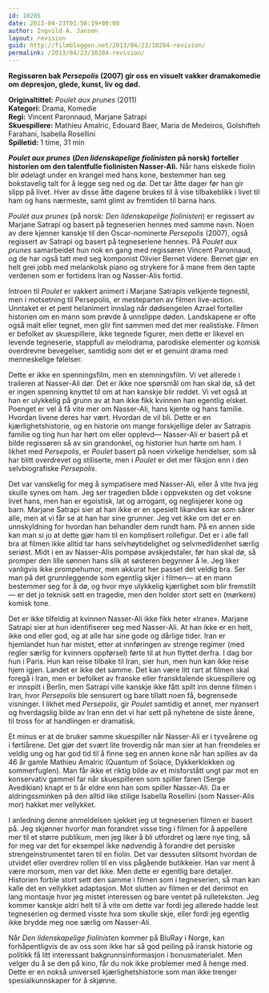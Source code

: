 ```yaml
---
id: 10285
date: 2013-04-23T01:50:19+00:00
author: Ingvild A. Jansen
layout: revision
guid: http://filmbloggen.net/2013/04/23/10284-revision/
permalink: /2013/04/23/10284-revision/
---
```

**Regissøren bak _Persepolis_ (2007) gir oss en visuelt vakker dramakomedie om depresjon, glede, kunst, liv og død.<!--more-->**

**Originaltittel:** _Poulet aux prunes_ (2011)  
**Kategori:** Drama, Komedie  
**Regi:** Vincent Paronnaud, Marjane Satrapi  
**Skuespillere:** Mathieu Amalric, Edouard Baer, Maria de Medeiros, Golshifteh Farahani, Isabella Rosellini  
**Spilletid:** 1 time, 31 min

**_Poulet aux prunes_** **(_Den lidenskapelige fiolinisten_ på norsk) forteller historien om den talentfulle fiolinisten Nasser-Ali.** Når hans elskede fiolin blir ødelagt under en krangel med hans kone, bestemmer han seg bokstavelig talt for å legge seg ned og dø. Det tar åtte dager før han gir slipp på livet. Hver av disse åtte dagene brukes til å vise tilbakeblikk i livet til ham og hans nærmeste, samt glimt av fremtiden til barna hans.

_Poulet aux prunes_ (på norsk: _Den lidenskapelige fiolinisten_) er regissert av Marjane Satrapi og basert på tegneserien hennes med samme navn. Noen av dere kjenner kanskje til den Oscar-nominerte _Persepolis_ (2007), også regissert av Satrapi og basert på tegneseriene hennes. På _Poulet aux prunes_ samarbeidet hun nok en gang med regissøren Vincent Paronnaud, og de har også tatt med seg komponist Olivier Bernet videre. Bernet gjør en helt grei jobb med melankolsk piano og strykere for å mane frem den tapte verdenen som er fortidens Iran og Nasser-Alis fortid.

Introen til _Poulet_ er vakkert animert i Marjane Satrapis velkjente tegnestil, men i motsetning til Persepolis, er mesteparten av filmen live-action. Unntaket er et pent helanimert innslag når dødsengelen Azrael forteller historien om en mann som prøvde å unnslippe døden. Landskapene er ofte også malt eller tegnet, men glir fint sammen med det mer realistiske. Filmen er befolket av skuespillere, ikke tegnede figurer, men dette er likevel en levende tegneserie, stappfull av melodrama, parodiske elementer og komisk overdrevne bevegelser, samtidig som det er et genuint drama med menneskelige følelser.

Dette er ikke en spenningsfilm, men en stemningsfilm. Vi vet allerede i traileren at Nasser-Ali dør. Det er ikke noe spørsmål om han skal dø, så det er ingen spenning knyttet til om at han kanskje blir reddet. Vi vet også at han er ulykkelig på grunn av at han ikke fikk kvinnen han egentlig elsket. Poenget er vel å få vite mer om Nasser-Ali, hans kjente og hans familie. Hvordan livene deres har vært. Hvordan de vil bli. Dette er en kjærlighetshistorie, og en historie om mange forskjellige deler av Satrapis familie og ting hun har hørt om eller opplevd— Nasser-Ali er basert på et bilde regissøren så av sin grandonkel, og historier hun hørte om ham. I likhet med _Persepolis_, er _Poulet_ basert på noen virkelige hendelser, som så har blitt overdrevet og stiliserte, men i _Poulet_ er det mer fiksjon enn i den selvbiografiske _Persepolis_.

Det var vanskelig for meg å sympatisere med Nasser-Ali, eller å vite hva jeg skulle synes om ham. Jeg ser tragedien både i oppveksten og det voksne livet hans, men han er egoistisk, lat og arrogant, og neglisjerer kone og barn. Marjane Satrapi sier at han ikke er en spesielt likandes kar som sårer alle, men at vi får se at han har sine grunner. Jeg vet ikke om det er en unnskyldning for hvordan han behandler dem rundt ham. På en annen side kan man si jo at dette gjør ham til en komplisert rollefigur. Det er i alle fall bra at filmen ikke alltid tar hans selvhøytidelighet og selvmedlidenhet særlig seriøst. Midt i en av Nasser-Alis pompøse avskjedstaler, før han skal dø, så promper den lille sønnen hans slik at søsteren begynner å le. Jeg liker vanligvis ikke prompehumor, men akkurat her passet det veldig bra. Ser man på det grunnleggende som egentlig skjer i filmen— at en mann bestemmer seg for å dø, og hvor mye ulykkelig kjærlighet som blir fremstilt— er det jo teknisk sett en tragedie, men den holder stort sett en (mørkere) komisk tone.

Det er ikke tilfeldig at kvinnen Nasser-Ali ikke fikk heter «Irane». Marjane Satrapi sier at hun identifiserer seg med Nasser-Ali. At han ikke er en helt, ikke ond eller god, og at alle har sine gode og dårlige tider. Iran er hjemlandet hun har mistet, etter at innføringen av strenge regimer (med regler særlig for kvinners oppførsel) førte til at hun flyttet derfra. I dag bor hun i Paris. Hun kan reise tilbake til Iran, sier hun, men hun kan ikke reise hjem igjen. Landet er ikke det samme. Det kan være litt rart at filmen skal foregå i Iran, men er befolket av franske eller fransktalende skuespillere og er innspilt i Berlin, men Satrapi ville kanskje ikke fått spilt inn denne filmen i Iran, hvor _Persepolis_ ble sensurert og bare tillatt noen få, begrensede visninger. I likhet med _Persepolis_, gir _Poulet_ samtidig et annet, mer nyansert og hverdagslig bilde av Iran enn det vi har sett på nyhetene de siste årene, til tross for at handlingen er dramatisk.

Et minus er at de bruker samme skuespiller når Nasser-Ali er i tyveårene og i førtiårene. Det gjør det svært lite troverdig når man sier at han fremdeles er veldig ung og har god tid til å finne seg en annen kone når han spilles av da 46 år gamle Mathieu Amalric (Quantum of Solace, Dykkerklokken og sommerfuglen). Man får ikke et riktig bilde av et misforstått ungt par mot en konservativ gammel far når skuespilleren som spiller faren (Serge Avedikian) knapt er ti år eldre enn han som spiller Nasser-Ali. Da er aldringssminken på den alltid like stilige Isabella Rosellini (som Nasser-Alis mor) hakket mer vellykket.

I anledning denne anmeldelsen sjekket jeg ut tegneserien filmen er basert på. Jeg skjønner hvorfor man forandret visse ting i filmen for å appellere mer til et større publikum, men jeg liker å bli utfordret og lære nye ting, så for meg var det for eksempel ikke nødvendig å forandre det persiske strengeinstrumentet taren til en fiolin. Det var dessuten slitsomt hvordan de utvidet eller overdrev rollen til en viss pågående butikkeier. Han var ment å være morsom, men var det ikke. Men dette er egentlig bare detaljer. Historien forble stort sett den samme i filmen som i tegneserien, så man kan kalle det en vellykket adaptasjon. Mot slutten av filmen er det derimot en lang montasje hvor jeg mistet interessen og bare ventet på rulleteksten. Jeg kommer kanskje aldri helt til å vite om dette var fordi jeg allerede hadde lest tegneserien og dermed visste hva som skulle skje, eller fordi jeg egentlig ikke brydde meg noe særlig om Nasser-Ali.

Når _Den lidenskapelige fiolinisten_ kommer på BluRay i Norge, kan forhåpentligvis de av oss som ikke har så god peiling på iransk historie og politikk få litt interessant bakgrunnsinformasjon i bonusmaterialet. Men velger du å se den på kino, får du nok ikke problemer med å henge med. Dette er en nokså universell kjærlighetshistorie som man ikke trenger spesialkunnskaper for å skjønne.

<div class="video-shortcode">
</div>